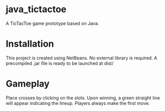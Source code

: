 # java_tictactoe
A TicTacToe game prototype based on Java.

# Installation
This project is created using NetBeans. No external library is required. A precompiled .jar file is ready to be launched at dist/

# Gameplay
Place crosses by clicking on the slots. Upon winning, a green straight line will appear indicating the lineup. Players always make the first move.
